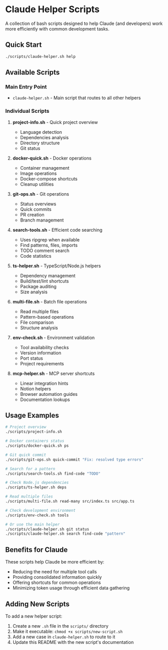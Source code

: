 # Claude Helper Scripts

A collection of bash scripts designed to help Claude (and developers) work more efficiently with common development tasks.

## Quick Start

```bash
./scripts/claude-helper.sh help
```

## Available Scripts

### Main Entry Point
- `claude-helper.sh` - Main script that routes to all other helpers

### Individual Scripts

1. **project-info.sh** - Quick project overview
   - Language detection
   - Dependencies analysis
   - Directory structure
   - Git status

2. **docker-quick.sh** - Docker operations
   - Container management
   - Image operations
   - Docker-compose shortcuts
   - Cleanup utilities

3. **git-ops.sh** - Git operations
   - Status overviews
   - Quick commits
   - PR creation
   - Branch management

4. **search-tools.sh** - Efficient code searching
   - Uses ripgrep when available
   - Find patterns, files, imports
   - TODO comment search
   - Code statistics

5. **ts-helper.sh** - TypeScript/Node.js helpers
   - Dependency management
   - Build/test/lint shortcuts
   - Package auditing
   - Size analysis

6. **multi-file.sh** - Batch file operations
   - Read multiple files
   - Pattern-based operations
   - File comparison
   - Structure analysis

7. **env-check.sh** - Environment validation
   - Tool availability checks
   - Version information
   - Port status
   - Project requirements

8. **mcp-helper.sh** - MCP server shortcuts
   - Linear integration hints
   - Notion helpers
   - Browser automation guides
   - Documentation lookups

## Usage Examples

```bash
# Project overview
./scripts/project-info.sh

# Docker containers status
./scripts/docker-quick.sh ps

# Git quick commit
./scripts/git-ops.sh quick-commit "Fix: resolved type errors"

# Search for a pattern
./scripts/search-tools.sh find-code "TODO"

# Check Node.js dependencies
./scripts/ts-helper.sh deps

# Read multiple files
./scripts/multi-file.sh read-many src/index.ts src/app.ts

# Check development environment
./scripts/env-check.sh tools

# Or use the main helper
./scripts/claude-helper.sh git status
./scripts/claude-helper.sh search find-code "pattern"
```

## Benefits for Claude

These scripts help Claude be more efficient by:
- Reducing the need for multiple tool calls
- Providing consolidated information quickly
- Offering shortcuts for common operations
- Minimizing token usage through efficient data gathering

## Adding New Scripts

To add a new helper script:
1. Create a new `.sh` file in the `scripts/` directory
2. Make it executable: `chmod +x scripts/new-script.sh`
3. Add a new case in `claude-helper.sh` to route to it
4. Update this README with the new script's documentation